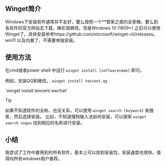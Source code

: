 ## Winget简介

Windows下安装软件通常并不友好，要么按照一个**管家之类的全家桶，要么到各软件的官方网站去下载，确实很麻烦。但是Windows 10 (1809+) 之后可以使用Winget了。具体安装参考https://github.com/microsoft/winget-cli/releases。win11 以及内置了，不需要单独安装。

## 使用方法

在cmd或者power shell 中运行 `winget install [softwarename]` 即可。

例如，安装QQ和微信，
`winget install tencent.qq`

`winget install tencent.wechat'

>[!TIP]
> 如果不知道软件的全称，也没关系，可以使用 `winget search [keyword]` 来搜索，然后选择安装。
> 比如，不知道搜狗输入法如何安装，可以搜索
> `winget search sogou`
> 找到相应的名称进行安装。

## 小结
我尝试了工作中要用到的所有软件，基本上可以找到安装包，安装速度也很快。值得向所有windows用户推荐。